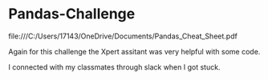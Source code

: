 # Pandas-Challenge

file:///C:/Users/17143/OneDrive/Documents/Pandas_Cheat_Sheet.pdf

Again for this challenge the Xpert assitant was very helpful with some code.

I connected with my classmates through slack when I got stuck. 

